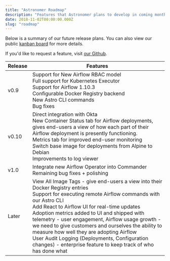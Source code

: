 ```yaml
---
title: "Astronomer Roadmap"
description: "Features that Astronomer plans to develop in coming months."
date: 2018-11-02T00:00:00.000Z
slug: "roadmap"
---
```


Below is a summary of our future release plans. You can also view our public
[kanban board](https://github.com/orgs/astronomer/projects/16) for more details.

If you'd like to request a feature,
visit [our Github](https://github.com/astronomer/astronomer/issues).

| Release | Features |
|---------------------------|------------|
| v0.9 | Support for New Airflow RBAC model<br />Full support for Kubernetes Executor<br />Support for Airflow 1.10.3<br />Configurable Docker Registry backend<br />New Astro CLI commands<br />Bug fixes |
| v0.10 | Direct integration with Okta<br />New Container Status tab for Airflow deployments, gives end-users a view of how each part of their Airflow deployment is presently functioning.<br />Metrics tab for improved end-user monitoring<br />Switch base image for deployments from Alpine to Debian<br />Improvements to log viewer |
| v1.0 | Integrate new Airflow Operator into Commander<br />Remaining bug fixes + polishing |
| Later | View All Image Tags - give end-users a view into their Docker Registry entries<br />Support for executing remote Airflow commands with our Astro CLI<br />Add React to Airflow UI for real-time updates<br />Adoption metrics added to UI and shipped with telemetry - user engagement, Airflow usage growth - we need to give customers and ourselves the ability to measure how well they are adopting Airflow<br />User Audit Logging (Deployments, Configuration changes) - enterprise feature to keep track of who has done what |
